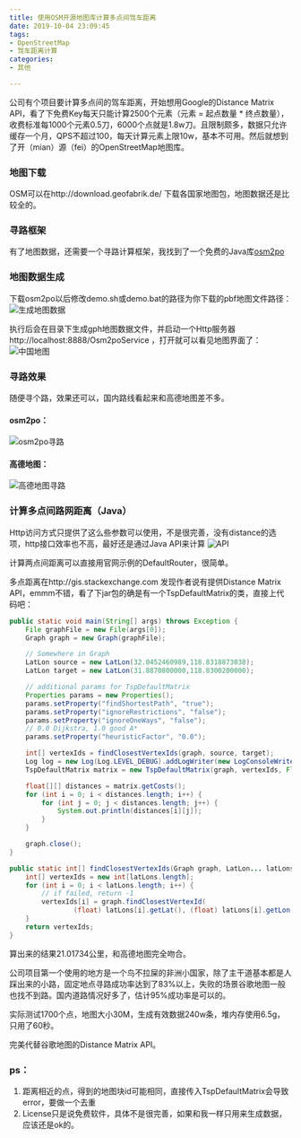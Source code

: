 ```yaml
---
title: 使用OSM开源地图库计算多点间驾车距离
date: 2019-10-04 23:09:45
tags: 
- OpenStreetMap    
- 驾车距离计算
categories:
- 其他

---
```


公司有个项目要计算多点间的驾车距离，开始想用Google的Distance Matrix API，看了下免费Key每天只能计算2500个元素（元素 = 起点数量 * 终点数量），收费标准每1000个元素0.5刀，6000个点就是1.8w刀。且限制颇多，数据只允许缓存一个月，QPS不超过100，每天计算元素上限10w，基本不可用。然后就想到了开（mian）源（fei）的OpenStreetMap地图库。
<!-- more -->

###  地图下载
OSM可以在http://download.geofabrik.de/ 下载各国家地图包，地图数据还是比较全的。

### 寻路框架
有了地图数据，还需要一个寻路计算框架，我找到了一个免费的Java库[osm2po](http://osm2po.de/)

### 地图数据生成
下载osm2po以后修改demo.sh或demo.bat的路径为你下载的pbf地图文件路径：
![生成地图数据](http://media.kosho.tech/blog/20191004/WclYQKdEYbIY.jpg)

执行后会在目录下生成gph地图数据文件，并启动一个Http服务器http://localhost:8888/Osm2poService ，打开就可以看见地图界面了：
![中国地图](http://media.kosho.tech/blog/20191004/gabifDrX01Lk.jpg?imageslim)



### 寻路效果

随便寻个路，效果还可以，国内路线看起来和高德地图差不多。
#### osm2po：
![osm2po寻路](http://media.kosho.tech/blog/20191004/4K0NMXoIU0w7.jpg?imageslim)

#### 高德地图：
![高德地图寻路](http://media.kosho.tech/blog/20191004/rms2VCSWsPaS.jpg?imageslim)



### 计算多点间路网距离（Java）

Http访问方式只提供了这么些参数可以使用，不是很完善，没有distance的选项，http接口效率也不高，最好还是通过Java API来计算
![API](http://media.kosho.tech/blog/20191004/sNodupwxHXcd.jpg?imageslim)

计算两点间距离可以直接用官网示例的DefaultRouter，很简单。

多点距离在http://gis.stackexchange.com 发现作者说有提供Distance Matrix API，emmm不错，看了下jar包的确是有一个TspDefaultMatrix的类，直接上代码吧：

```java
public static void main(String[] args) throws Exception {
    File graphFile = new File(args[0]);
    Graph graph = new Graph(graphFile);

    // Somewhere in Graph
    LatLon source = new LatLon(32.0452460989,118.8318873038);
    LatLon target = new LatLon(31.8870800000,118.8300200000);

    // additional params for TspDefaultMatrix
    Properties params = new Properties();
    params.setProperty("findShortestPath", "true");
    params.setProperty("ignoreRestrictions", "false");
    params.setProperty("ignoreOneWays", "false");
    // 0.0 Dijkstra, 1.0 good A*
    params.setProperty("heuristicFactor", "0.0");

    int[] vertexIds = findClosestVertexIds(graph, source, target);
    Log log = new Log(Log.LEVEL_DEBUG).addLogWriter(new LogConsoleWriter());
    TspDefaultMatrix matrix = new TspDefaultMatrix(graph, vertexIds, Float.MAX_VALUE, log, params);

    float[][] distances = matrix.getCosts();
    for (int i = 0; i < distances.length; i++) {
        for (int j = 0; j < distances.length; j++) {
            System.out.println(distances[i][j]);
        }
    }

    graph.close();
}

public static int[] findClosestVertexIds(Graph graph, LatLon... latLons) {
    int[] vertexIds = new int[latLons.length];
    for (int i = 0; i < latLons.length; i++) {
        // if failed, return -1
        vertexIds[i] = graph.findClosestVertexId(
                (float) latLons[i].getLat(), (float) latLons[i].getLon());
    }
    return vertexIds;
}
```
算出来的结果21.01734公里，和高德地图完全吻合。

公司项目第一个使用的地方是一个鸟不拉屎的非洲小国家，除了主干道基本都是人踩出来的小路，固定地点寻路成功率达到了83%以上，失败的场景谷歌地图一般也找不到路。国内道路情况好多了，估计95%成功率是可以的。

实际测试1700个点，地图大小30M，生成有效数据240w条，堆内存使用6.5g，只用了60秒。

完美代替谷歌地图的Distance Matrix API。

### ps：

1. 距离相近的点，得到的地图块id可能相同，直接传入TspDefaultMatrix会导致error，要做一个去重
2. License只是说免费软件，具体不是很完善，如果和我一样只用来生成数据，应该还是ok的。